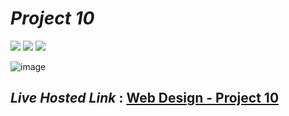# _Project 10_
<img src="https://img.shields.io/badge/Project%2010-WebDesign-brightgreen">&nbsp;<img src="https://img.shields.io/badge/Used-HTML5-orange">&nbsp;<img src="https://img.shields.io/badge/Used-CSS3-blue">

![image](https://user-images.githubusercontent.com/91872149/182757661-ec5f05ab-7e78-4d54-9a63-298c79677ed2.png)


## _Live Hosted Link_ : [Web Design - Project 10](https://live-class-assignment-10.netlify.app/)
